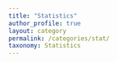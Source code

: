 ```yaml
---
title: "Statistics"
author_profile: true
layout: category
permalink: /categories/stat/
taxonomy: Statistics
---
```

